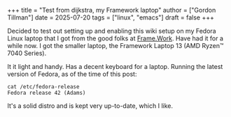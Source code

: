+++
title = "Test from dijkstra, my Framework laptop"
author = ["Gordon Tillman"]
date = 2025-07-20
tags = ["linux", "emacs"]
draft = false
+++

Decided to test out setting up and enabling this wiki setup on my
Fedora Linux laptop that I got from the good folks at [Frame.Work](https://frame.work/). Have
had it for a while now.  I got the smaller laptop, the Framework
Laptop 13 (AMD Ryzen™ 7040 Series).

It it light and handy.  Has a decent keyboard for a laptop. Running
the latest version of Fedora, as of the time of this post:

```shell
cat /etc/fedora-release
Fedora release 42 (Adams)
```

It's a solid distro and is kept very up-to-date, which I like.
